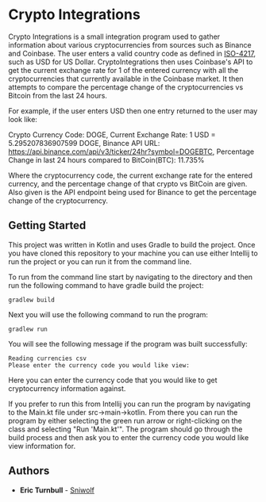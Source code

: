 # Crypto Integrations

Crypto Integrations is a small integration program used to gather information
about various cryptocurrencies from sources such as Binance and Coinbase. The
user enters a valid country code as defined in [ISO-4217](https://developers.google.com/adsense/management/appendix/currencies), such
as USD for US Dollar. CryptoIntegrations then uses Coinbase's API to get the
current exchange rate for 1 of the entered currency with all the 
cryptocurrencies that currently available in the Coinbase market. It then
attempts to compare the percentage change of the cryptocurrencies vs Bitcoin
from the last 24 hours. 

For example, if the user enters USD then one entry returned to the user may
look like:

Crypto Currency Code: DOGE,
Current Exchange Rate: 1 USD = 5.295207836907599 DOGE, 
Binance API URL: https://api.binance.com/api/v3/ticker/24hr?symbol=DOGEBTC, 
Percentage Change in last 24 hours compared to BitCoin(BTC): 11.735%

Where the cryptocurrency code, the current exchange rate for the entered 
currency, and the percentage change of that crypto vs BitCoin are given. Also
given is the API endpoint being used for Binance to get the percentage change
of the cryptocurrency. 

## Getting Started
This project was written in Kotlin and uses Gradle to build the project. Once
you have cloned this repository to your machine you can use either Intellij 
to run the project or you can run it from the command line. 

To run from the
command line start by navigating to the directory and then run the following
command to have gradle build the project:

```
gradlew build
```

Next you will use the following command to run the program:

```
gradlew run 
```
You will see the following message if the program was built successfully:
```
Reading currencies csv
Please enter the currency code you would like view:
```

Here you can enter the currency code that you would like to get cryptocurrency
information against. 

If you prefer to run this from Intellij you can run the program by
navigating to the Main.kt file under src->main->kotlin. From there 
you can run the program by either selecting the green run arrow or
right-clicking on the class and selecting "Run 'Main.kt'". The 
program should go through the build process and then ask you to 
enter the currency code you would like view information for.

## Authors

* **Eric Turnbull** - [Sniwolf](https://github.com/Sniwolf)
